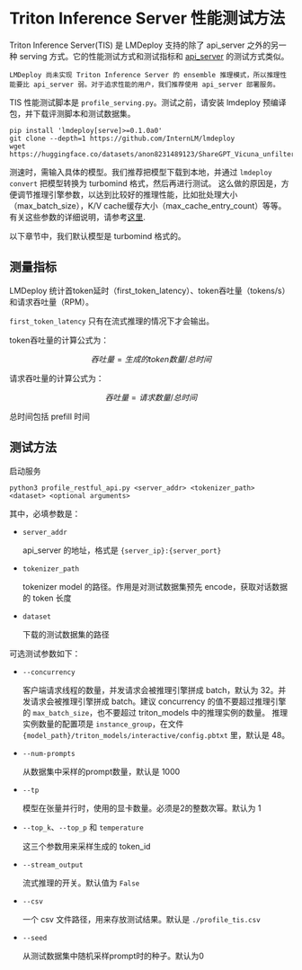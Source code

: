 # Triton Inference Server 性能测试方法

Triton Inference Server(TIS) 是 LMDeploy 支持的除了 api_server 之外的另一种 serving 方式。它的性能测试方式和测试指标和 [api_server](./profile_api_server.md) 的测试方式类似。

```{note}
LMDeploy 尚未实现 Triton Inference Server 的 ensemble 推理模式，所以推理性能要比 api_server 弱。对于追求性能的用户，我们推荐使用 api_server 部署服务。
```

TIS 性能测试脚本是 `profile_serving.py`。测试之前，请安装 lmdeploy 预编译包，并下载评测脚本和测试数据集。

```shell
pip install 'lmdeploy[serve]>=0.1.0a0'
git clone --depth=1 https://github.com/InternLM/lmdeploy
wget https://huggingface.co/datasets/anon8231489123/ShareGPT_Vicuna_unfiltered/resolve/main/ShareGPT_V3_unfiltered_cleaned_split.json
```

测速时，需输入具体的模型。我们推荐把模型下载到本地，并通过 `lmdeploy convert` 把模型转换为 turbomind 格式，然后再进行测试。
这么做的原因是，方便调节推理引擎参数，以达到比较好的推理性能，比如批处理大小（max_batch_size），K/V cache缓存大小（max_cache_entry_count）等等。有关这些参数的详细说明，请参考[这里](../turbomind_config.md).

以下章节中，我们默认模型是 turbomind 格式的。

## 测量指标

LMDeploy 统计首token延时（first_token_latency）、token吞吐量（tokens/s）和请求吞吐量（RPM）。

`first_token_latency` 只有在流式推理的情况下才会输出。

token吞吐量的计算公式为：

$$
吞吐量 = 生成的token数量 / 总时间
$$

请求吞吐量的计算公式为：

$$
吞吐量 = 请求数量 / 总时间
$$

总时间包括 prefill 时间

## 测试方法

启动服务

```shell
python3 profile_restful_api.py <server_addr> <tokenizer_path> <dataset> <optional arguments>
```

其中，必填参数是：

- `server_addr`

  api_server 的地址，格式是 `{server_ip}:{server_port}`

- `tokenizer_path`

  tokenizer model 的路径。作用是对测试数据集预先 encode，获取对话数据的 token 长度

- `dataset`

  下载的测试数据集的路径

可选测试参数如下：

- `--concurrency`

  客户端请求线程的数量，并发请求会被推理引擎拼成 batch，默认为 32。并发请求会被推理引擎拼成 batch。建议 concurrency 的值不要超过推理引擎的 `max_batch_size`，也不要超过 triton_models 中的推理实例的数量。
  推理实例数量的配置项是 `instance_group`，在文件 `{model_path}/triton_models/interactive/config.pbtxt` 里，默认是 48。

- `--num-prompts`

  从数据集中采样的prompt数量，默认是 1000

- `--tp`

  模型在张量并行时，使用的显卡数量。必须是2的整数次幂。默认为 1

- `--top_k`、`--top_p` 和 `temperature`

  这三个参数用来采样生成的 token_id

- `--stream_output`

  流式推理的开关。默认值为 `False`

- `--csv`

  一个 csv 文件路径，用来存放测试结果。默认是 `./profile_tis.csv`

- `--seed`

  从测试数据集中随机采样prompt时的种子。默认为0
